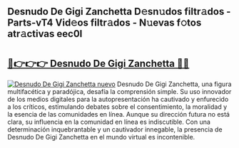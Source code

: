 ## Desnudo De Gigi Zanchetta D𝚎sn𝚞dos filtr𝚊dos - Parts-vT4 Vid𝚎os filtr𝚊dos - N𝚞evas f𝚘tos atr𝚊ctivas eec0I

# <h2><a href="http://mbbbaq.tromn.icu/?c=Desnudo+De+Gigi+Zanchetta">🔗👉👉👉 Desnudo De Gigi Zanchetta 🔗🔗</a></h2>

[![Desnudo De Gigi Zanchetta nuevo](https://i.imgur.com/pEAQMta.gif)](http://mbbbaq.tromn.icu/?c=Desnudo+De+Gigi+Zanchetta)
Desnudo De Gigi Zanchetta, una figura multifacética y paradójica, desafía la comprensión simple. Su uso innovador de los medios digitales para la autopresentación ha cautivado y enfurecido a los críticos, estimulando debates sobre el consentimiento, la moralidad y la esencia de las comunidades en línea. Aunque su dirección futura no está clara, su influencia en la comunidad en línea es indiscutible. Con una determinación inquebrantable y un cautivador innegable, la presencia de Desnudo De Gigi Zanchetta en el mundo virtual es incontenible.
